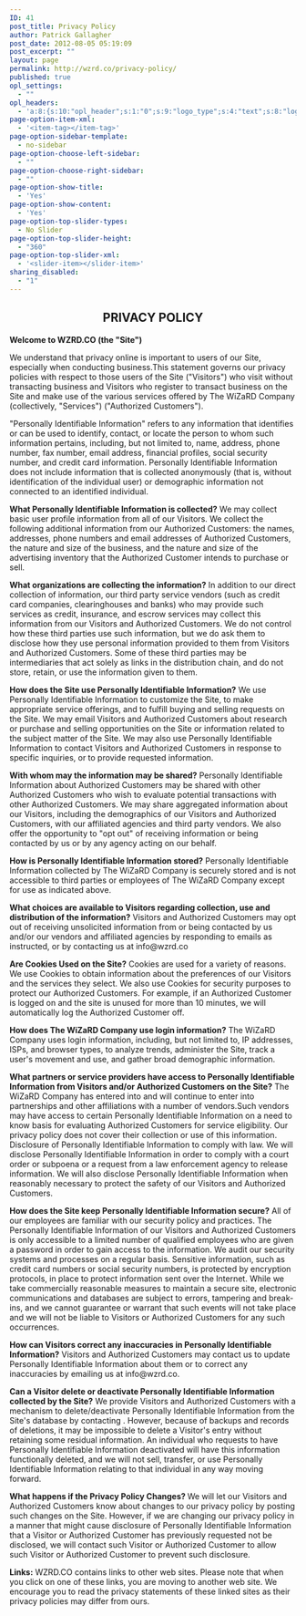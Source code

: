 ```yaml
---
ID: 41
post_title: Privacy Policy
author: Patrick Gallagher
post_date: 2012-08-05 05:19:09
post_excerpt: ""
layout: page
permalink: http://wzrd.co/privacy-policy/
published: true
opl_settings:
  - ""
opl_headers:
  - 'a:8:{s:10:"opl_header";s:1:"0";s:9:"logo_type";s:4:"text";s:8:"logo_url";s:0:"";s:9:"text_logo";s:18:"The WiZaRD Company";s:10:"logo_color";s:6:"595959";s:9:"logo_font";s:25:"google|"Arvo", serif|Arvo";s:9:"logo_size";s:2:"26";s:10:"logo_align";s:4:"left";}'
page-option-item-xml:
  - '<item-tag></item-tag>'
page-option-sidebar-template:
  - no-sidebar
page-option-choose-left-sidebar:
  - ""
page-option-choose-right-sidebar:
  - ""
page-option-show-title:
  - 'Yes'
page-option-show-content:
  - 'Yes'
page-option-top-slider-types:
  - No Slider
page-option-top-slider-height:
  - "360"
page-option-top-slider-xml:
  - '<slider-item></slider-item>'
sharing_disabled:
  - "1"
---
```

<div style="text-align: center;">
<h2 class="p1"><span class="s1">PRIVACY POLICY</span></h2>
<p class="p1" style="text-align: left;"><span class="s1"><strong>Welcome to WZRD.CO (the "Site")</strong></span></p>
<p class="p1" style="text-align: left;"><span class="s1">We understand that privacy online is important to users of our Site, especially when conducting business.This statement governs our privacy policies with respect to those users of the Site ("Visitors") who visit without transacting business and Visitors who register to transact business on the Site and make use of the various services offered by The WiZaRD Company (collectively, "Services") ("Authorized Customers").</span></p>
<p class="p1" style="text-align: left;"><span class="s1">"Personally Identifiable Information" refers to any information that identifies or can be used to identify, contact, or locate the person to whom such information pertains, including, but not limited to, name, address, phone number, fax number, email address, financial profiles, social security number, and credit card information. Personally Identifiable Information does not include information that is collected anonymously (that is, without identification of the individual user) or demographic information not connected to an identified individual.</span></p>
<p class="p1" style="text-align: left;"><span class="s1"><strong>What Personally Identifiable Information is collected?</strong> We may collect basic user profile information from all of our Visitors. We collect the following additional information from our Authorized Customers: the names, addresses, phone numbers and email addresses of Authorized Customers, the nature and size of the business, and the nature and size of the advertising inventory that the Authorized Customer intends to purchase or sell.</span></p>
<p class="p1" style="text-align: left;"><span class="s1"><strong>What organizations are collecting the information?</strong> In addition to our direct collection of information, our third party service vendors (such as credit card companies, clearinghouses and banks) who may provide such services as credit, insurance, and escrow services may collect this information from our Visitors and Authorized Customers. We do not control how these third parties use such information, but we do ask them to disclose how they use personal information provided to them from Visitors and Authorized Customers. Some of these third parties may be intermediaries that act solely as links in the distribution chain, and do not store, retain, or use the information given to them.</span></p>
<p class="p1" style="text-align: left;"><span class="s1"><strong>How does the Site use Personally Identifiable Information?</strong> We use Personally Identifiable Information to customize the Site, to make appropriate service offerings, and to fulfill buying and selling requests on the Site. We may email Visitors and Authorized Customers about research or purchase and selling opportunities on the Site or information related to the subject matter of the Site. We may also use Personally Identifiable Information to contact Visitors and Authorized Customers in response to specific inquiries, or to provide requested information.</span></p>
<p class="p1" style="text-align: left;"><span class="s1"><strong>With whom may the information may be shared?</strong> Personally Identifiable Information about Authorized Customers may be shared with other Authorized Customers who wish to evaluate potential transactions with other Authorized Customers. We may share aggregated information about our Visitors, including the demographics of our Visitors and Authorized Customers, with our affiliated agencies and third party vendors. We also offer the opportunity to "opt out" of receiving information or being contacted by us or by any agency acting on our behalf.</span></p>
<p class="p1" style="text-align: left;"><span class="s1"><strong>How is Personally Identifiable Information stored?</strong> Personally Identifiable Information collected by The WiZaRD Company is securely stored and is not accessible to third parties or employees of The WiZaRD Company except for use as indicated above.</span></p>
<p class="p1" style="text-align: left;"><span class="s1"><strong>What choices are available to Visitors regarding collection, use and distribution of the information?</strong> Visitors and Authorized Customers may opt out of receiving unsolicited information from or being contacted by us and/or our vendors and affiliated agencies by responding to emails as instructed, or by contacting us at info@wzrd.co</span></p>
<p class="p1" style="text-align: left;"><span class="s1"><strong>Are Cookies Used on the Site?</strong> Cookies are used for a variety of reasons. We use Cookies to obtain information about the preferences of our Visitors and the services they select. We also use Cookies for security purposes to protect our Authorized Customers. For example, if an Authorized Customer is logged on and the site is unused for more than 10 minutes, we will automatically log the Authorized Customer off.</span></p>
<p class="p1" style="text-align: left;"><span class="s1"><strong>How does The WiZaRD Company use login information?</strong> The WiZaRD Company uses login information, including, but not limited to, IP addresses, ISPs, and browser types, to analyze trends, administer the Site, track a user's movement and use, and gather broad demographic information.</span></p>
<p class="p1" style="text-align: left;"><span class="s1"><strong>What partners or service providers have access to Personally Identifiable Information from Visitors and/or Authorized Customers on the Site?</strong> The WiZaRD Company has entered into and will continue to enter into partnerships and other affiliations with a number of vendors.Such vendors may have access to certain Personally Identifiable Information on a need to know basis for evaluating Authorized Customers for service eligibility. Our privacy policy does not cover their collection or use of this information. Disclosure of Personally Identifiable Information to comply with law. We will disclose Personally Identifiable Information in order to comply with a court order or subpoena or a request from a law enforcement agency to release information. We will also disclose Personally Identifiable Information when reasonably necessary to protect the safety of our Visitors and Authorized Customers.</span></p>
<p class="p1" style="text-align: left;"><span class="s1"><strong>How does the Site keep Personally Identifiable Information secure?</strong> All of our employees are familiar with our security policy and practices. The Personally Identifiable Information of our Visitors and Authorized Customers is only accessible to a limited number of qualified employees who are given a password in order to gain access to the information. We audit our security systems and processes on a regular basis. Sensitive information, such as credit card numbers or social security numbers, is protected by encryption protocols, in place to protect information sent over the Internet. While we take commercially reasonable measures to maintain a secure site, electronic communications and databases are subject to errors, tampering and break-ins, and we cannot guarantee or warrant that such events will not take place and we will not be liable to Visitors or Authorized Customers for any such occurrences.</span></p>
<p class="p1" style="text-align: left;"><span class="s1"><strong>How can Visitors correct any inaccuracies in Personally Identifiable Information?</strong> Visitors and Authorized Customers may contact us to update Personally Identifiable Information about them or to correct any inaccuracies by emailing us at info@wzrd.co.</span></p>
<p class="p1" style="text-align: left;"><span class="s1"><strong>Can a Visitor delete or deactivate Personally Identifiable Information collected by the Site?</strong> We provide Visitors and Authorized Customers with a mechanism to delete/deactivate Personally Identifiable Information from the Site's database by contacting . However, because of backups and records of deletions, it may be impossible to delete a Visitor's entry without retaining some residual information. An individual who requests to have Personally Identifiable Information deactivated will have this information functionally deleted, and we will not sell, transfer, or use Personally Identifiable Information relating to that individual in any way moving forward.</span></p>
<p class="p1" style="text-align: left;"><span class="s1"><strong>What happens if the Privacy Policy Changes? </strong>We will let our Visitors and Authorized Customers know about changes to our privacy policy by posting such changes on the Site. However, if we are changing our privacy policy in a manner that might cause disclosure of Personally Identifiable Information that a Visitor or Authorized Customer has previously requested not be disclosed, we will contact such Visitor or Authorized Customer to allow such Visitor or Authorized Customer to prevent such disclosure.</span></p>
<p class="p1" style="text-align: left;"><span class="s1"><strong>Links:</strong> WZRD.CO contains links to other web sites. Please note that when you click on one of these links, you are moving to another web site. We encourage you to read the privacy statements of these linked sites as their privacy policies may differ from ours.</span></p>

</div>